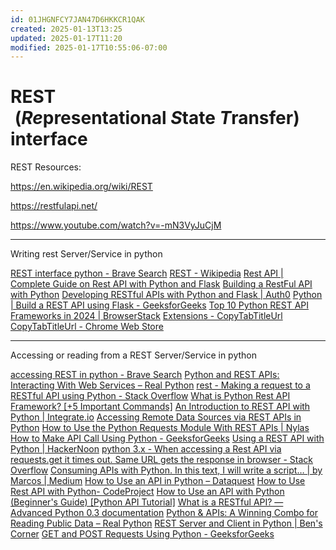 ```yaml
---
id: 01JHGNFCY7JAN47D6HKKCR1QAK
created: 2025-01-13T13:25
updated: 2025-01-17T11:20
modified: 2025-01-17T10:55:06-07:00
---
```

# REST  (<b><i>Re</i></b>presentational <b><i>S</i></b>tate <b><i>T</i></b>ransfer) interface

REST Resources:

https://en.wikipedia.org/wiki/REST

https://restfulapi.net/

https://www.youtube.com/watch?v=-mN3VyJuCjM

---

Writing rest Server/Service in python

[REST interface python - Brave Search](https://search.brave.com/search?q=REST+interface+python&source=web&summary=1&conversation=31c722b1c56b032e7001db)
[REST - Wikipedia](https://en.wikipedia.org/wiki/REST)
[Rest API | Complete Guide on Rest API with Python and Flask](https://www.analyticsvidhya.com/blog/2022/01/rest-api-with-python-and-flask/)
[Building a RestFul API with Python](https://cto.ai/blog/building-a-restful-api-with-python/)
[Developing RESTful APIs with Python and Flask | Auth0](https://auth0.com/blog/developing-restful-apis-with-python-and-flask/)
[Python | Build a REST API using Flask - GeeksforGeeks](https://www.geeksforgeeks.org/python-build-a-rest-api-using-flask/)
[Top 10 Python REST API Frameworks in 2024 | BrowserStack](https://www.browserstack.com/guide/top-python-rest-api-frameworks)
[Extensions - CopyTabTitleUrl](chrome://extensions/?options=lmgbdjfoaihhgdphombpgjpaohjfeapp)
[CopyTabTitleUrl - Chrome Web Store](https://chromewebstore.google.com/detail/copytabtitleurl/lmgbdjfoaihhgdphombpgjpaohjfeapp)


---

Accessing or reading from a REST Server/Service in python

[accessing REST in python - Brave Search](https://search.brave.com/search?q=accessing+REST+in+python&source=desktop&summary=1&conversation=4150b53d5a24e28891c9c9)
[Python and REST APIs: Interacting With Web Services – Real Python](https://realpython.com/api-integration-in-python/)
[rest - Making a request to a RESTful API using Python - Stack Overflow](https://stackoverflow.com/questions/17301938/making-a-request-to-a-restful-api-using-python)
[What is Python Rest API Framework? [+5 Important Commands]](https://hevodata.com/learn/python-rest-apis/)
[An Introduction to REST API with Python | Integrate.io](https://www.integrate.io/blog/an-introduction-to-rest-api-with-python/)
[Accessing Remote Data Sources via REST APIs in Python](https://www.relataly.com/access-remote-data-sources-using-rest-apis-in-python/278/)
[How to Use the Python Requests Module With REST APIs | Nylas](https://www.nylas.com/blog/use-python-requests-module-rest-apis/)
[How to Make API Call Using Python - GeeksforGeeks](https://www.geeksforgeeks.org/how-to-make-api-calls-using-python/)
[Using a REST API with Python | HackerNoon](https://hackernoon.com/using-a-rest-api-with-python)
[python 3.x - When accessing a Rest API via requests.get it times out. Same URL gets the response in browser - Stack Overflow](https://stackoverflow.com/questions/74721968/when-accessing-a-rest-api-via-requests-get-it-times-out-same-url-gets-the-respo)
[Consuming APIs with Python. In this text, I will write a script… | by Marcos | Medium](https://mmarcosab.medium.com/consuming-rest-apis-with-python-b32e9f36afa4)
[How to Use an API in Python – Dataquest](https://www.dataquest.io/blog/api-in-python/)
[How to Use Rest API with Python- CodeProject](https://www.codeproject.com/Articles/5319146/How-to-Use-Rest-API-with-Python)
[How to Use an API with Python (Beginner's Guide) [Python API Tutorial]](https://rapidapi.com/blog/how-to-use-an-api-with-python/)
[What is a RESTful API? — Advanced Python 0.3 documentation](https://advanced-python.readthedocs.io/en/latest/rest/what-is-rest.html)
[Python & APIs: A Winning Combo for Reading Public Data – Real Python](https://realpython.com/python-api/)
[REST Server and Client in Python | Ben's Corner](https://www.bbkane.com/blog/rest-server-and-client-in-python/)
[GET and POST Requests Using Python - GeeksforGeeks](https://www.geeksforgeeks.org/get-post-requests-using-python/)

